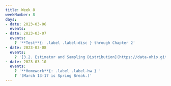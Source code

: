 ```yaml
---
title: Week 8
weekNumber: 8
days:
- date: 2023-03-06
  events:
- date: 2023-03-07
  events:
    ? '**Test**{: .label .label-disc } through Chapter 2'
- date: 2023-03-08
  events:
    ? '[3.2. Estimator and Sampling Distribution](https://data-ohio.github.io/introductory-data-science/3/2/3_2_estimator.html)'
- date: 2023-03-10
  events:
    ? '**Homework**{: .label .label-hw } '
    ? '(March 13-17 is Spring Break.)'
---
```


